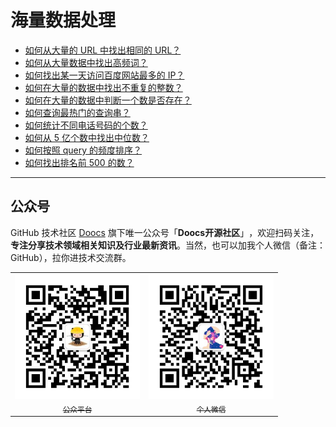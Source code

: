 # 海量数据处理

* [如何从大量的 URL 中找出相同的 URL？](/docs/big-data/find-common-urls.md)
* [如何从大量数据中找出高频词？](/docs/big-data/find-top-100-words.md)
* [如何找出某一天访问百度网站最多的 IP？](/docs/big-data/find-top-1-ip.md)
* [如何在大量的数据中找出不重复的整数？](/docs/big-data/find-no-repeat-number.md)
* [如何在大量的数据中判断一个数是否存在？](/docs/big-data/find-a-number-if-exists.md)
* [如何查询最热门的查询串？](/docs/big-data/find-hotest-query-string.md)
* [如何统计不同电话号码的个数？](/docs/big-data/count-different-phone-numbers.md)
* [如何从 5 亿个数中找出中位数？](/docs/big-data/find-mid-value-in-500-millions.md)
* [如何按照 query 的频度排序？](/docs/big-data/sort-the-query-strings-by-counts.md)
* [如何找出排名前 500 的数？](/docs/big-data/find-rank-top-500-numbers.md)

---

## 公众号

GitHub 技术社区 [Doocs](https://github.com/doocs) 旗下唯一公众号「**Doocs开源社区**」​，欢迎扫码关注，**专注分享技术领域相关知识及行业最新资讯**。当然，也可以加我个人微信（备注：GitHub），拉你进技术交流群。

<table>
    <tr>
      <td align="center" style="width: 200px;">
        <a href="https://github.com/doocs">
          <img src="./images/qrcode-for-doocs.jpg" style="width: 400px;"><br>
          <sub>公众平台</sub>
        </a><br>
      </td>
      <td align="center" style="width: 200px;">
        <a href="https://github.com/yanglbme">
          <img src="./images/qrcode-for-yanglbme.jpg" style="width: 400px;"><br>
          <sub>个人微信</sub>
        </a><br>
      </td>
    </tr>
</table>
